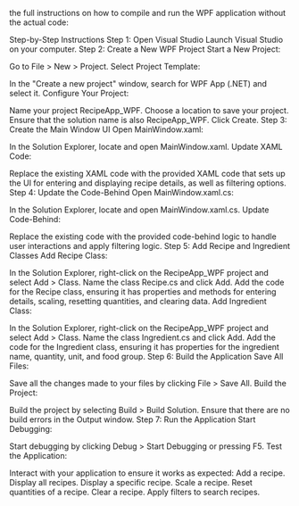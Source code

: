 the full instructions on how to compile and run the WPF application without the actual code:

Step-by-Step Instructions
Step 1: Open Visual Studio
Launch Visual Studio on your computer.
Step 2: Create a New WPF Project
Start a New Project:

Go to File > New > Project.
Select Project Template:

In the "Create a new project" window, search for WPF App (.NET) and select it.
Configure Your Project:

Name your project RecipeApp_WPF.
Choose a location to save your project.
Ensure that the solution name is also RecipeApp_WPF.
Click Create.
Step 3: Create the Main Window UI
Open MainWindow.xaml:

In the Solution Explorer, locate and open MainWindow.xaml.
Update XAML Code:

Replace the existing XAML code with the provided XAML code that sets up the UI for entering and displaying recipe details, as well as filtering options.
Step 4: Update the Code-Behind
Open MainWindow.xaml.cs:

In the Solution Explorer, locate and open MainWindow.xaml.cs.
Update Code-Behind:

Replace the existing code with the provided code-behind logic to handle user interactions and apply filtering logic.
Step 5: Add Recipe and Ingredient Classes
Add Recipe Class:

In the Solution Explorer, right-click on the RecipeApp_WPF project and select Add > Class.
Name the class Recipe.cs and click Add.
Add the code for the Recipe class, ensuring it has properties and methods for entering details, scaling, resetting quantities, and clearing data.
Add Ingredient Class:

In the Solution Explorer, right-click on the RecipeApp_WPF project and select Add > Class.
Name the class Ingredient.cs and click Add.
Add the code for the Ingredient class, ensuring it has properties for the ingredient name, quantity, unit, and food group.
Step 6: Build the Application
Save All Files:

Save all the changes made to your files by clicking File > Save All.
Build the Project:

Build the project by selecting Build > Build Solution.
Ensure that there are no build errors in the Output window.
Step 7: Run the Application
Start Debugging:

Start debugging by clicking Debug > Start Debugging or pressing F5.
Test the Application:

Interact with your application to ensure it works as expected:
Add a recipe.
Display all recipes.
Display a specific recipe.
Scale a recipe.
Reset quantities of a recipe.
Clear a recipe.
Apply filters to search recipes.

